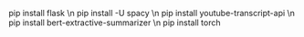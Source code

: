 pip install flask \n
pip install -U spacy \n
pip install youtube-transcript-api \n
pip install bert-extractive-summarizer \n
pip install torch

